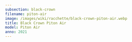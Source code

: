 ```yaml
---
subsection: black-crown
filename: piton-air
image: /images/wiki/racchette/black-crown-piton-air.webp
title: Black Crown Piton Air
model: Piton Air
anno: 2021
---
```

